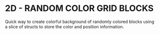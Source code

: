 
# 2D - RANDOM COLOR GRID BLOCKS
Quick way to create colorful background of randomly colored blocks using a slice of structs to store the color and position information.
